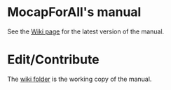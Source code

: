 # MocapForAll's manual
See the [Wiki page](https://github.com/Akiya-Research-Institute/MocapForAll-Wiki/wiki) for the latest version of the manual.

# Edit/Contribute
The [wiki folder](https://github.com/Akiya-Research-Institute/MocapForAll-Wiki/tree/main/wiki) is the working copy of the manual.
